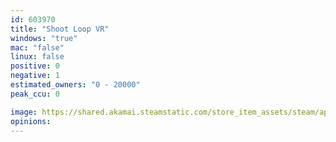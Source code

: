 ```yaml
---
id: 603970
title: "Shoot Loop VR"
windows: "true"
mac: "false"
linux: false
positive: 0
negative: 1
estimated_owners: "0 - 20000"
peak_ccu: 0

image: https://shared.akamai.steamstatic.com/store_item_assets/steam/apps/603970/header.jpg?t=1506616203
opinions:
---
```

